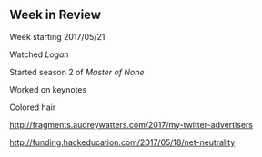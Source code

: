 ## Week in Review

Week starting 2017/05/21

Watched *Logan*

Started season 2 of *Master of None*

Worked on keynotes

Colored hair

http://fragments.audreywatters.com/2017/my-twitter-advertisers

http://funding.hackeducation.com/2017/05/18/net-neutrality
